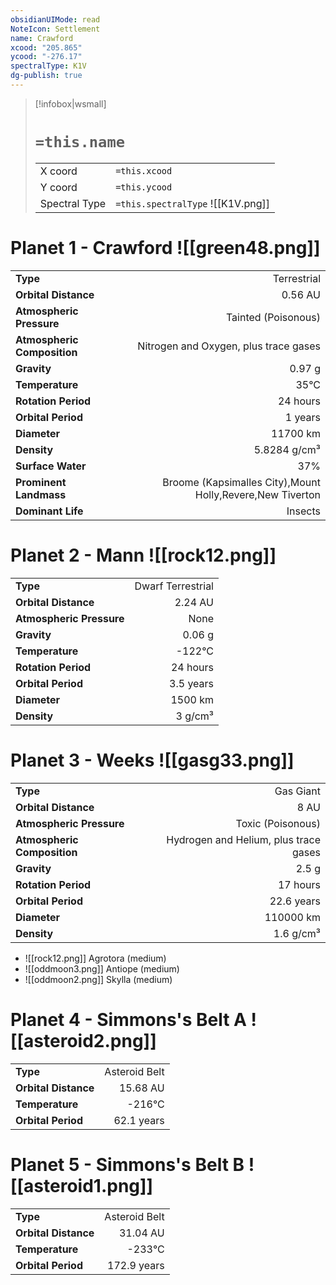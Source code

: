 ```yaml
---
obsidianUIMode: read
NoteIcon: Settlement
name: Crawford
xcood: "205.865"
ycood: "-276.17"
spectralType: K1V
dg-publish: true
---
```

> [!infobox|wsmall]
> # `=this.name`
> | | |
> | - | - |
> | X coord | `=this.xcood` |
> | Y coord| `=this.ycood` |
> | Spectral Type | `=this.spectralType` ![[K1V.png]] |

# Planet 1 - Crawford ![[green48.png]]
|                             |                           |
| --------------------------- | -------------------------:|
| **Type**                    |             Terrestrial |
| **Orbital Distance**        |   0.56 AU |
| **Atmospheric Pressure**    |       Tainted (Poisonous) |
| **Atmospheric Composition** |      Nitrogen and Oxygen, plus trace gases |
| **Gravity**                 |        0.97 g |
| **Temperature**             |    35°C |
| **Rotation Period**         |  24 hours |
| **Orbital Period** | 1 years |
| **Diameter**                |      11700 km | 
| **Density**                 |    5.8284 g/cm³ |
| **Surface Water**           |           37% | 
| **Prominent Landmass**      |         Broome (Kapsimalles City),Mount Holly,Revere,New Tiverton | 
| **Dominant Life**           |         Insects |





# Planet 2 - Mann ![[rock12.png]]
|                             |                           |
| --------------------------- | -------------------------:|
| **Type**                    |             Dwarf Terrestrial |
| **Orbital Distance**        |   2.24 AU |
| **Atmospheric Pressure**    |       None |
| **Gravity**                 |        0.06 g |
| **Temperature**             |    -122°C |
| **Rotation Period**         |  24 hours |
| **Orbital Period** | 3.5 years |
| **Diameter**                |      1500 km | 
| **Density**                 |    3 g/cm³ |





# Planet 3 - Weeks ![[gasg33.png]]
|                             |                           |
| --------------------------- | -------------------------:|
| **Type**                    |             Gas Giant |
| **Orbital Distance**        |   8 AU |
| **Atmospheric Pressure**    |       Toxic (Poisonous) |
| **Atmospheric Composition** |      Hydrogen and Helium, plus trace gases |
| **Gravity**                 |        2.5 g |
| **Rotation Period**         |  17 hours |
| **Orbital Period** | 22.6 years |
| **Diameter**                |      110000 km | 
| **Density**                 |    1.6 g/cm³ |



- ![[rock12.png]] Agrotora (medium)
- ![[oddmoon3.png]] Antiope (medium)
- ![[oddmoon2.png]] Skylla (medium)


# Planet 4 - Simmons's Belt A ![[asteroid2.png]]
|                             |                           |
| --------------------------- | -------------------------:|
| **Type**                    |             Asteroid Belt |
| **Orbital Distance**        |   15.68 AU |
| **Temperature**             |    -216°C |
| **Orbital Period** | 62.1 years |





# Planet 5 - Simmons's Belt B ![[asteroid1.png]]
|                             |                           |
| --------------------------- | -------------------------:|
| **Type**                    |             Asteroid Belt |
| **Orbital Distance**        |   31.04 AU |
| **Temperature**             |    -233°C |
| **Orbital Period** | 172.9 years |





